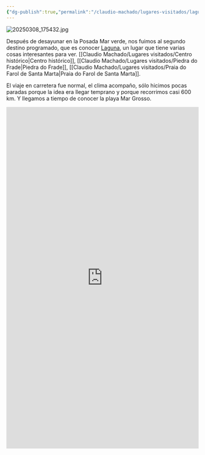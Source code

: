 ```yaml
---
{"dg-publish":true,"permalink":"/claudio-machado/lugares-visitados/laguna/"}
---
```


![20250308_175432.jpg](/img/user/Personal/Im%C3%A1genes/20250308_175432.jpg)

Después de desayunar en la Posada Mar verde, nos fuimos al segundo destino programado, que es conocer [Laguna](https://maps.app.goo.gl/C2APaqcfC6GA3S6q8), un lugar que tiene varias cosas interesantes para ver. [[Claudio Machado/Lugares visitados/Centro histórico\|Centro histórico]], [[Claudio Machado/Lugares visitados/Piedra do Frade\|Piedra do Frade]], [[Claudio Machado/Lugares visitados/Praia do Farol de Santa Marta\|Praia do Farol de Santa Marta]]. 

El viaje en carretera fue normal, el clima acompaño, sólo hicimos pocas paradas porque la idea era llegar temprano y porque recorrimos casi 600 km. Y llegamos a tiempo de conocer la playa Mar Grosso.

<div style="position: relative; width: 100%; padding-bottom: 177.78%; height: 0; overflow: hidden;">
  <iframe 
    style="position: absolute; top: 0; left: 0; width: 100%; height: 100%;" 
    src="https://www.youtube.com/embed/QyEq_bJwcMs" 
    frameborder="0" allowfullscreen>
  </iframe>
</div>